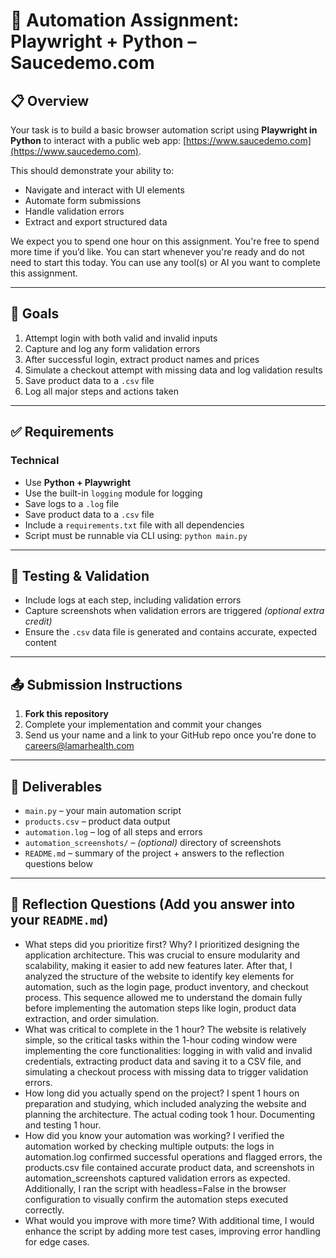 # 🧪 Automation Assignment: Playwright + Python – Saucedemo.com

## 📋 Overview

Your task is to build a basic browser automation script using **Playwright in Python** to interact with a public web app: [https://www.saucedemo.com](https://www.saucedemo.com).

This should demonstrate your ability to:

* Navigate and interact with UI elements
* Automate form submissions
* Handle validation errors
* Extract and export structured data
  
We expect you to spend one hour on this assignment. You're free to spend more time if you’d like. You can start whenever you're ready and do not need to start this today.
You can use any tool(s) or AI you want to complete this assignment.

---

## 🎯 Goals

1. Attempt login with both valid and invalid inputs
2. Capture and log any form validation errors
3. After successful login, extract product names and prices
4. Simulate a checkout attempt with missing data and log validation results
5. Save product data to a `.csv` file
6. Log all major steps and actions taken

---

## ✅ Requirements

### Technical

* Use **Python + Playwright**
* Use the built-in `logging` module for logging
* Save logs to a `.log` file
* Save product data to a `.csv` file
* Include a `requirements.txt` file with all dependencies
* Script must be runnable via CLI using: `python main.py`

---

## 🧪 Testing & Validation

* Include logs at each step, including validation errors
* Capture screenshots when validation errors are triggered *(optional extra credit)*
* Ensure the `.csv` data file is generated and contains accurate, expected content

---

## 📤 Submission Instructions

1. **Fork this repository**
2. Complete your implementation and commit your changes
3. Send us your name and a link to your GitHub repo once you're done to careers@lamarhealth.com

---

## 📂 Deliverables

* `main.py` – your main automation script
* `products.csv` – product data output
* `automation.log` – log of all steps and errors
* `automation_screenshots/` – *(optional)* directory of screenshots
* `README.md` – summary of the project + answers to the reflection questions below

---

## 💭 Reflection Questions (Add you answer into your `README.md`)

* What steps did you prioritize first? Why?
  I prioritized designing the application architecture. This was crucial to ensure modularity and scalability, making it easier to add new features later. After that, I analyzed the structure of the website to identify key elements for automation, such as the login page, product inventory, and checkout process. This sequence allowed me to understand the domain fully before implementing the automation steps like login, product data extraction, and order simulation.
* What was critical to complete in the 1 hour?
  The website is relatively simple, so the critical tasks within the 1-hour coding window were implementing the core functionalities: logging in with valid and invalid credentials, extracting product data and saving it to a CSV file, and simulating a checkout process with missing data to trigger validation errors.
* How long did you actually spend on the project?
  I spent 1 hours on preparation and studying, which included analyzing the website and planning the architecture. The actual coding took 1 hour. Documenting and testing 1 hour.
* How did you know your automation was working?
  I verified the automation worked by checking multiple outputs: the logs in automation.log confirmed successful operations and flagged errors, the products.csv file contained accurate product data, and screenshots in automation_screenshots captured validation errors as expected. Additionally, I ran the script with headless=False in the browser configuration to visually confirm the automation steps executed correctly.
* What would you improve with more time?
  With additional time, I would enhance the script by adding more test cases, improving error handling for edge cases. 
